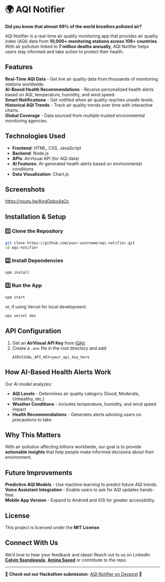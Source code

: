 # 🌍 AQI Notifier

**Did you know that almost 99% of the world breathes polluted air?**

AQI Notifier is a real-time air quality monitoring app that provides air quality index (AQI) data from **10,000+ monitoring stations across 109+ countries**. With air pollution linked to **7 million deaths annually**, AQI Notifier helps users stay informed and take action to protect their health.

## Features

**Real-Time AQI Data** - Get live air quality data from thousands of monitoring stations worldwide.  
**AI-Based Health Recommendations** - Receive personalized health alerts based on AQI, temperature, humidity, and wind speed.  
**Smart Notifications** - Get notified when air quality reaches unsafe levels.  
**Historical AQI Trends** - Track air quality trends over time with interactive charts.  
**Global Coverage** - Data sourced from multiple trusted environmental monitoring agencies.  

## Technologies Used
- **Frontend**: HTML, CSS, JavaScript
- **Backend**: Node.js
- **APIs**: AirVisual API (for AQI data)
- **AI Features**: AI-generated health alerts based on environmental conditions
- **Data Visualization**: Chart.js

## Screenshots
https://youtu.be/KpgDpbo4aOc

## Installation & Setup

### 1️⃣ Clone the Repository
```bash
git clone https://github.com/your-username/aqi-notifier.git
cd aqi-notifier
```

### 2️⃣ Install Dependencies
```bash
npm install
```

### 3️⃣ Run the App
```bash
npm start
```

or, if using Vercel for local development:
```bash
npx vercel dev
```

## API Configuration
1. Get an **AirVisual API Key** from [IQAir](https://www.iqair.com/us/air-quality-monitors/api?srsltid=AfmBOopugu4LVTu4fa2ozHXdgcy74MQyyoiyYctDYXgjDfP82J8wgE_u).
2. Create a `.env` file in the root directory and add:
   ```
   AIRVISUAL_API_KEY=your_api_key_here
   ```

## How AI-Based Health Alerts Work
Our AI model analyzes:
- **AQI Levels** - Determines air quality category (Good, Moderate, Unhealthy, etc.)
- **Weather Conditions** - Includes temperature, humidity, and wind speed impact
- **Health Recommendations** - Generates alerts advising users on precautions to take

## Why This Matters
With air pollution affecting billions worldwide, our goal is to provide **actionable insights** that help people make informed decisions about their environment.

## Future Improvements
  **Predictive AQI Models** - Use machine learning to predict future AQI trends.  
  **Voice Assistant Integration** - Enable users to ask for AQI updates hands-free.  
  **Mobile App Version** - Expand to Android and iOS for greater accessibility.  

## License
This project is licensed under the **MIT License**.

## Connect With Us
We’d love to hear your feedback and ideas! Reach out to us on LinkedIn **[Calvin Ssendawula](https://www.linkedin.com/in/calvin-ssendawula-7874b0236/)**, **[Amina Saeed]()** or contribute to the repo.

---
🎉 **Check out our Hackathon submission**: [AQI Notifier on Devpost](https://devpost.com/software/aqi-notifier?ref_content=user-portfolio&ref_feature=in_progress) 🚀

